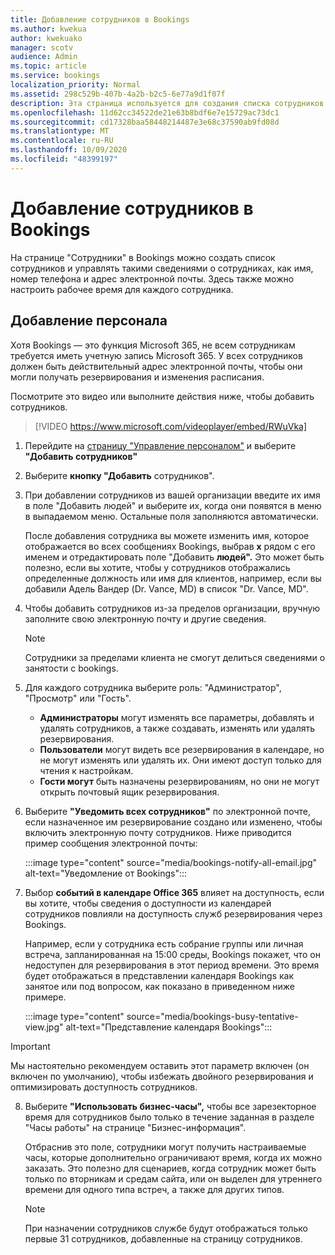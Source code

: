 ```yaml
---
title: Добавление сотрудников в Bookings
ms.author: kwekua
author: kwekuako
manager: scotv
audience: Admin
ms.topic: article
ms.service: bookings
localization_priority: Normal
ms.assetid: 298c529b-407b-4a2b-b2c5-6e77a9d1f07f
description: Эта страница используется для создания списка сотрудников и управления сведениями о сотрудниках, такими как имя, номер телефона и адрес электронной почты.
ms.openlocfilehash: 11d62cc34522de21e63b8bdf6e7e15729ac73dc1
ms.sourcegitcommit: cd17328baa58448214487e3e68c37590ab9fd08d
ms.translationtype: MT
ms.contentlocale: ru-RU
ms.lasthandoff: 10/09/2020
ms.locfileid: "48399197"
---
```

# <a name="add-staff-to-bookings"></a>Добавление сотрудников в Bookings

На странице "Сотрудники" в Bookings можно создать список сотрудников и управлять такими сведениями о сотрудниках, как имя, номер телефона и адрес электронной почты. Здесь также можно настроить рабочее время для каждого сотрудника.

## <a name="add-staff"></a>Добавление персонала

Хотя Bookings — это функция Microsoft 365, не всем сотрудникам требуется иметь учетную запись Microsoft 365. У всех сотрудников должен быть действительный адрес электронной почты, чтобы они могли получать резервирования и изменения расписания.

Посмотрите это видео или выполните действия ниже, чтобы добавить сотрудников.

> [!VIDEO https://www.microsoft.com/videoplayer/embed/RWuVka]

1. Перейдите на [страницу "Управление персоналом"](https://outlook.office.com/bookings/staff) и выберите **"Добавить сотрудников"**

2. Выберите **кнопку "Добавить** сотрудников".

3. При добавлении сотрудников из вашей  организации введите их имя в поле "Добавить людей" и выберите их, когда они появятся в меню в выпадаемом меню. Остальные поля заполняются автоматически.

    После добавления сотрудника вы можете изменить имя, которое отображается во всех сообщениях Bookings, выбрав **x** рядом с его именем и отредактировать поле "Добавить **людей".** Это может быть полезно, если вы хотите, чтобы у сотрудников отображались определенные должность или имя для клиентов, например, если вы добавили Адель Вандер (Dr. Vance, MD) в список "Dr. Vance, MD".

4. Чтобы добавить сотрудников из-за пределов организации, вручную заполните свою электронную почту и другие сведения.

    > [!NOTE]
    > Сотрудники за пределами клиента не смогут делиться сведениями о занятости с bookings.

5. Для каждого сотрудника выберите роль: "Администратор", "Просмотр" или "Гость".
    - **Администраторы** могут изменять все параметры, добавлять и удалять сотрудников, а также создавать, изменять или удалять резервирования.
    - **Пользователи** могут видеть все резервирования в календаре, но не могут изменять или удалять их. Они имеют доступ только для чтения к настройкам.
    - **Гости могут** быть назначены резервированиям, но они не могут открыть почтовый ящик резервирования.

6. Выберите **"Уведомить всех сотрудников"** по электронной почте, если назначенное им резервирование создано или изменено, чтобы включить электронную почту сотрудников. Ниже приводится пример сообщения электронной почты:

    :::image type="content" source="media/bookings-notify-all-email.jpg" alt-text="Уведомление от Bookings":::

7. Выбор **событий в календаре Office 365** влияет на доступность, если вы хотите, чтобы сведения о доступности из календарей сотрудников повлияли на доступность служб резервирования через Bookings.

    Например, если у сотрудника есть собрание группы или личная встреча, запланированная на 15:00 среды, Bookings покажет, что он недоступен для резервирования в этот период времени. Это время будет отображаться в представлении календаря Bookings как занятое или под вопросом, как показано в приведенном ниже примере.

    :::image type="content" source="media/bookings-busy-tentative-view.jpg" alt-text="Представление календаря Bookings":::

> [!IMPORTANT]
> Мы настоятельно рекомендуем оставить этот параметр включен (он включен по умолчанию), чтобы избежать двойного резервирования и оптимизировать доступность сотрудников.

8. Выберите **"Использовать бизнес-часы",** чтобы все зарезекторное время для  сотрудников было только в течение заданная в разделе "Часы работы" на странице "Бизнес-информация".

    Отбраснив это поле, сотрудники могут получить настраиваемые часы, которые дополнительно ограничивают время, когда их можно заказать. Это полезно для сценариев, когда сотрудник может быть только по вторникам и средам сайта, или он выделен для утреннего времени для одного типа встреч, а также для других типов.

    > [!NOTE]
    > При назначении сотрудников службе будут отображаться только первые 31 сотрудников, добавленные на страницу сотрудников.
